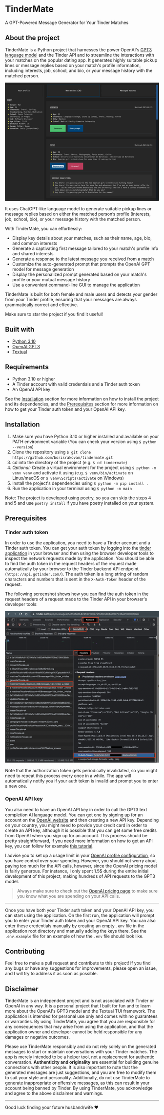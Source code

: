 # TinderMate

A GPT-Powered Message Generator for Your Tinder Matches

## About the project

TinderMate is a Python project that harnesses the power OpenAI's [GPT3 language model](https://en.wikipedia.org/wiki/GPT-3)
and the Tinder API and to streamline the interactions with your matches on the popular dating app. It generates highly suitable pickup lines or message replies
based on your match's profile information, including interests, job, school, and bio, or your message history with the matched person.

![App screenshot](docs/images/app_screenshot_1.png "App screenshot")

It uses ChatGPT-like language model to generate suitable pickup lines or message replies based on either the matched person’s profile
(interests, job, school, bio), or your message history with the matched person.

With TinderMate, you can effortlessly:
- Display key details about your matches, such as their name, age, bio, and common interests
- Generate a captivating first message tailored to your match's profile info and shared interests
- Generate a response to the latest message you received from a match
- Customize the auto-generated prompt that prompts the OpenAI GPT model for message generation
- Display the personalized prompt generated based on your match's profile or your mutual message history
- Use a convenient command-line GUI to manage the application

TinderMate is built for both female and male users and detects your gender from your Tinder profile, ensuring that your messages are always grammatically correct and effective.

Make sure to star the project if you find it useful!

## Built with

- [Python 3.10](https://www.python.org/)
- [OpenAI GPT3](https://openai.com/blog/openai-api/)
- [Textual](https://github.com/textualize/textual/)

## Requirements

- Python 3.10 or higher
- A Tinder account with valid credentials and a Tinder auth token
- An OpenAI API key 

See the [Installation](#installation) section for more information on how to install the project and its dependencies,
and the [Prerequisites](#prerequisites) section for more information on how to get your Tinder auth token and your OpenAI API key.

## Installation

1. Make sure you have Python 3.10 or higher installed and available on your PATH environment variable
   (You can check your version using `$ python --version`)
2. Clone the repository using `$ git clone https://github.com/borisrakovan/tindermate.git`
3. cd into the directory of the project (e.g. `$ cd tindermate`)
4. *Optional:* Create a virtual environment for the project using `$ python -m venv venv`
and activate it using (e.g. `$ venv/bin/activate` on Linux/macOS or `$ venv\Scripts\activate` on Windows)
5. Install the project's dependencies using `$ python -m pip install .`
6. Run the application in your terminal using `$ python -m main` 

Note: The project is developed using poetry, so you can skip the steps 4 and 5 and use `poetry install` if you have
poetry installed on your system.


## Prerequisites

### Tinder auth token

In order to use the application, you need to have a Tinder account and a Tinder auth token. You can get your auth token
by logging into the [tinder application](https://tinder.com/) in your browser and then using the browser developer tools 
to inspect the network requests made by the application. You should be able to find the auth token in the request headers
of the request made automatically by your browser to the Tinder backend API endpoint (`https://api.gotinder.com/`).
The auth token is a long string of random characters and numbers that is sent in the `X-Auth-Token` header of the request.

The following screenshot shows how you can find the auth token in the request headers of a request made to the Tinder API
in your browser's developer tools:

![Tinder auth token devtools](docs/images/tinder_auth_token_devtools.png "Tinder auth token in Chrome devtools")

Note that the authorization token gets periodically invalidated, so you might need to repeat this process every once in a while.
The app will automatically notify you if your auth token is invalid and prompt you to enter a new one.


### OpenAI API key

You also need to have an OpenAI API key in order to call the GPT3 text completion AI language model.
You can get one by signing up for an account on the [OpenAI website](https://openai.com/) and then creating a new API key.
Depending on your country, you might need to provide your credit card in order to create an API key, although it is possible
that you can get some free credits from OpenAI when you sign up for an account. This process should be pretty straightforward, if you need more information on how to get an API key, you can follow for example
[this tutorial](https://elephas.app/blog/how-to-create-openai-api-keys-cl5c4f21d281431po7k8fgyol0).

I advise you to set up a usage limit in your [OpenAI profile configuration](https://platform.openai.com/account/billing/limits),
so you have control over your spending. However, you should not worry about paying too much for the API calls, however, since the OpenAI
pricing model is fairly generous. For instance, I only spent 1.5$ during the entire initial development of this project, 
making hundreds of API requests to the GPT3 model.

> Always make sure to check out the [OpenAI pricing page](https://openai.com/api/pricing/) to make sure you know what you are spending on your API calls.

---

Once you have both your Tinder auth token and your OpenAI API key, you can start using the application. On the first
run, the application will prompt you to enter your Tinder auth token and your OpenAI API key. You can also enter these
credentials manually by creating an empty `.env` file in the application root directory and manually adding the keys
there. See the `.env.example` file for an example of how the `.env` file should look like.

## Contributing

Feel free to make a pull request and contribute to this project! If you find any bugs or have any suggestions for improvements,
please open an issue, and I will try to address it as soon as possible. 

## Disclaimer

TinderMate is an independent project and is not associated with Tinder or OpenAI in any way.
It is a personal project that I built for fun and to learn more about the OpenAI's GPT3 model and the Textual TUI framework. 
The application is intended for personal use only and comes with no guarantees or warranties. 
By using TinderMate, you agree that you are responsible for any consequences that may arise from using the application,
and that the application owner and developer cannot be held responsible for any damages or negative outcomes.

Please use TinderMate responsibly and do not rely solely on the generated messages to start or maintain conversations with your Tinder matches.
The app is merely intended to be a helper tool, not a replacement for authentic conversation. **Authenticity and originality** are
essential for building genuine connections with other people. It is also important to note that the generated messages 
are just suggestions, and you are free to modify them to suit your style and personality. Additionally, do not use TinderMate 
to generate inappropriate or offensive messages, as this can result in your account being banned by Tinder. 
By using TinderMate, you acknowledge and agree to the above disclaimer and warnings.

---

Good luck finding your future husband/wife :heart:

